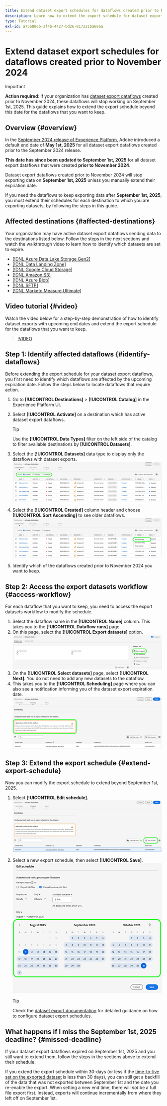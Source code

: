 ```yaml
---
title: Extend dataset export schedules for dataflows created prior to November 2024
description: Learn how to extend the export schedule for dataset export dataflows created prior to November 2024 that will stop working on September 1st, 2025.
type: Tutorial
exl-id: a756886b-3f4b-4427-bd26-817221ba68aa
---
```

# Extend dataset export schedules for dataflows created prior to November 2024

>[!IMPORTANT]
>
>**Action required**: If your organization has [dataset export dataflows](export-datasets.md) created prior to November 2024, these dataflows will stop working on September 1st, 2025. This guide explains how to extend the export schedule beyond this date for the dataflows that you want to keep.

## Overview {#overview}

In the [September 2024 release of Experience Platform](/help/release-notes/2024/september-2024.md#destinations), Adobe introduced a default end date of **May 1st, 2025** for all dataset export dataflows created prior to the September 2024 release.

**This date has since been updated to September 1st, 2025** for all dataset export dataflows that were created **prior to November 2024**.

Dataset export dataflows created prior to November 2024 will stop exporting data on **September 1st, 2025** unless you manually extend their expiration date.

If you need the dataflows to keep exporting data after **September 1st, 2025**, you must extend their schedules for each destination to which you are exporting datasets, by following the steps in this guide.

## Affected destinations {#affected-destinations}

Your organization may have active dataset export dataflows sending data to the destinations listed below. Follow the steps in the next sections and watch the walkthrough video to learn how to identify which datasets are set to expire.

* [[!DNL Azure Data Lake Storage Gen2]](../catalog/cloud-storage/adls-gen2.md)
* [[!DNL Data Landing Zone]](../catalog/cloud-storage/data-landing-zone.md)
* [[!DNL Google Cloud Storage]](../catalog/cloud-storage/google-cloud-storage.md)
* [[!DNL Amazon S3]](../catalog/cloud-storage/amazon-s3.md#changelog)
* [[!DNL Azure Blob]](../catalog/cloud-storage/azure-blob.md#changelog) 
* [[!DNL SFTP]](../catalog/cloud-storage/sftp.md#changelog)
* [[!DNL Marketo Measure Ultimate]](../catalog/adobe/marketo-measure-ultimate.md)

## Video tutorial {#video}

Watch the video below for a step-by-step demonstration of how to identify dataset exports with upcoming end dates and extend the export schedule for the dataflows that you want to keep.

>[!VIDEO](https://video.tv.adobe.com/v/3470518/)

## Step 1: Identify affected dataflows {#identify-dataflows}

Before extending the export schedule for your dataset export dataflows, you first need to identify which dataflows are affected by the upcoming expiration date. Follow the steps below to locate dataflows that require action.

1. Go to **[!UICONTROL Destinations]** > **[!UICONTROL Catalog]** in the Experience Platform UI.
2. Select **[!UICONTROL Activate]** on a destination which has active dataset export dataflows.

    >[!TIP]
    >
    >Use the **[!UICONTROL Data Types]** filter on the left side of the catalog to filter available destinations by **[!UICONTROL Datasets]**. 

3. Select the **[!UICONTROL Datasets]** data type to display only the dataflows with dataset exports.
![Screenshot showing how to filter dataflows by data type.](/help/destinations/assets/ui/export-datasets/dataset-type.png)
4. Select the **[!UICONTROL Created]** column header and choose **[!UICONTROL Sort Ascending]** to see older dataflows.
![Screenshot showing how to sort dataflows ascending.](/help/destinations/assets/ui/export-datasets/sort-ascending.png)
5. Identify which of the dataflows created prior to November 2024 you want to keep.

## Step 2: Access the export datasets workflow {#access-workflow}

For each dataflow that you want to keep, you need to access the export datasets workflow to modify the schedule.

1. Select the dataflow name in the **[!UICONTROL Name]** column. This takes you to the **[!UICONTROL Dataflow runs]** page.
2. On this page, select the **[!UICONTROL Export datasets]** option.
![Screenshot showing the export datasets option in the dataflow runs page.](/help/destinations/assets/ui/export-datasets/export-datasets-option.png)
3. On the **[!UICONTROL Select datasets]** page, select **[!UICONTROL Next]**. You do not need to add any new datasets to the dataflow.
4. This takes you to the **[!UICONTROL Scheduling]** page where you can also see a notification informing you of the dataset export expiration date.
![Dataset export dataflows with expiration notification](/help/destinations/assets/ui/export-datasets/dataset-export-notification.png)

## Step 3: Extend the export schedule {#extend-export-schedule}

Now you can modify the export schedule to extend beyond September 1st, 2025.

1. Select **[!UICONTROL Edit schedule]**.
![Screenshot of the Scheduling step showing the Edit schedule button.](/help/destinations/assets/ui/export-datasets/edit-schedule.png)
2. Select a new export schedule, then select **[!UICONTROL Save]**.
![Screenshot of the Scheduling step showing the scheduling options.](/help/destinations/assets/ui/export-datasets/edit-schedule-calendar.png)

    >[!TIP]
    >
    >Check the [dataset export documentation](export-datasets.md#scheduling) for detailed guidance on how to configure dataset export schedules.

## What happens if I miss the September 1st, 2025 deadline? {#missed-deadline}

If your dataset export dataflows expired on September 1st, 2025 and you still want to extend them, follow the steps in the sections above to extend their schedule.

If you extend the export schedule within 30-days (or less if the [time-to-live set on the exported dataset](/help/catalog/datasets/experience-event-dataset-retention-ttl-guide.md) is less than 30 days), you can still get a backfill of the data that was not exported between September 1st and the date you re-enable the export. When setting a new end time, there will *not* be a full file export first. Instead, exports will continue incrementally from where they left off on September 1st.